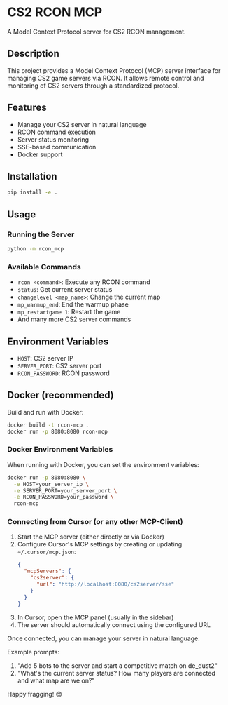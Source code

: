 # CS2 RCON MCP

A Model Context Protocol server for CS2 RCON management.

## Description

This project provides a Model Context Protocol (MCP) server interface for managing CS2 game servers via RCON. It allows remote control and monitoring of CS2 servers through a standardized protocol.

## Features

- Manage your CS2 server in natural language
- RCON command execution
- Server status monitoring
- SSE-based communication
- Docker support

## Installation

```bash
pip install -e .
```

## Usage

### Running the Server

```bash
python -m rcon_mcp
```

### Available Commands

- `rcon <command>`: Execute any RCON command
- `status`: Get current server status
- `changelevel <map_name>`: Change the current map
- `mp_warmup_end`: End the warmup phase
- `mp_restartgame 1`: Restart the game
- And many more CS2 server commands

## Environment Variables

- `HOST`: CS2 server IP
- `SERVER_PORT`: CS2 server port
- `RCON_PASSWORD`: RCON password

## Docker (recommended)

Build and run with Docker:

```bash
docker build -t rcon-mcp .
docker run -p 8080:8080 rcon-mcp
```

### Docker Environment Variables

When running with Docker, you can set the environment variables:

```bash
docker run -p 8080:8080 \
  -e HOST=your_server_ip \
  -e SERVER_PORT=your_server_port \
  -e RCON_PASSWORD=your_password \
  rcon-mcp
```

### Connecting from Cursor (or any other MCP-Client)

1. Start the MCP server (either directly or via Docker)
2. Configure Cursor's MCP settings by creating or updating `~/.cursor/mcp.json`:
   ```json
   {
     "mcpServers": {
       "cs2server": {
         "url": "http://localhost:8080/cs2server/sse"
       }
     }
   }
   ```
3. In Cursor, open the MCP panel (usually in the sidebar)
4. The server should automatically connect using the configured URL

Once connected, you can manage your server in natural language:

Example prompts:

1. "Add 5 bots to the server and start a competitive match on de_dust2"
2. "What's the current server status? How many players are connected and what map are we on?"

Happy fragging! 😊

